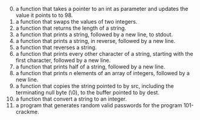 0. a function that takes a pointer to an int as parameter and updates the value it points to to 98.
1. a function that swaps the values of two integers.
2. a function that returns the length of a string.
3. a function that prints a string, followed by a new line, to stdout.
4. a function that prints a string, in reverse, followed by a new line.
5. a function that reverses a string.
6. a function that prints every other character of a string, starting with the first character, followed by a new line.
7. a function that prints half of a string, followed by a new line.
8. a function that prints n elements of an array of integers, followed by a new line.
9. a function that copies the string pointed to by src, including the terminating null byte (\0), to the buffer pointed to by dest.
100. a function that convert a string to an integer.
101. a program that generates random valid passwords for the program 101-crackme.

